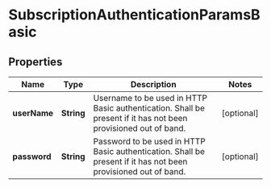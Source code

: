 
# SubscriptionAuthenticationParamsBasic

## Properties
Name | Type | Description | Notes
------------ | ------------- | ------------- | -------------
**userName** | **String** | Username to be used in HTTP Basic authentication. Shall be present if it has not been provisioned out of band.  |  [optional]
**password** | **String** | Password to be used in HTTP Basic authentication. Shall be present if it has not been provisioned out of band.  |  [optional]



